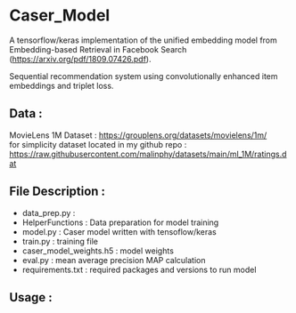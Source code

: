 # Caser_Model

A tensorflow/keras implementation of the unified embedding model from Embedding-based Retrieval in Facebook Search (https://arxiv.org/pdf/1809.07426.pdf).

Sequential recommendation system using convolutionally enhanced item embeddings and triplet loss.


Data :<br/>
----

MovieLens 1M Dataset :
https://grouplens.org/datasets/movielens/1m/
<br/>
for simplicity dataset located in my github repo :
https://raw.githubusercontent.com/malinphy/datasets/main/ml_1M/ratings.dat

File Description :
----
- data_prep.py :
- HelperFunctions : Data preparation for model training
- model.py : Caser model written with tensoflow/keras
- train.py : training file
- caser_model_weights.h5 : model weights 
- eval.py : mean average precision MAP calculation
- requirements.txt : required packages and versions to run model

Usage :
----
